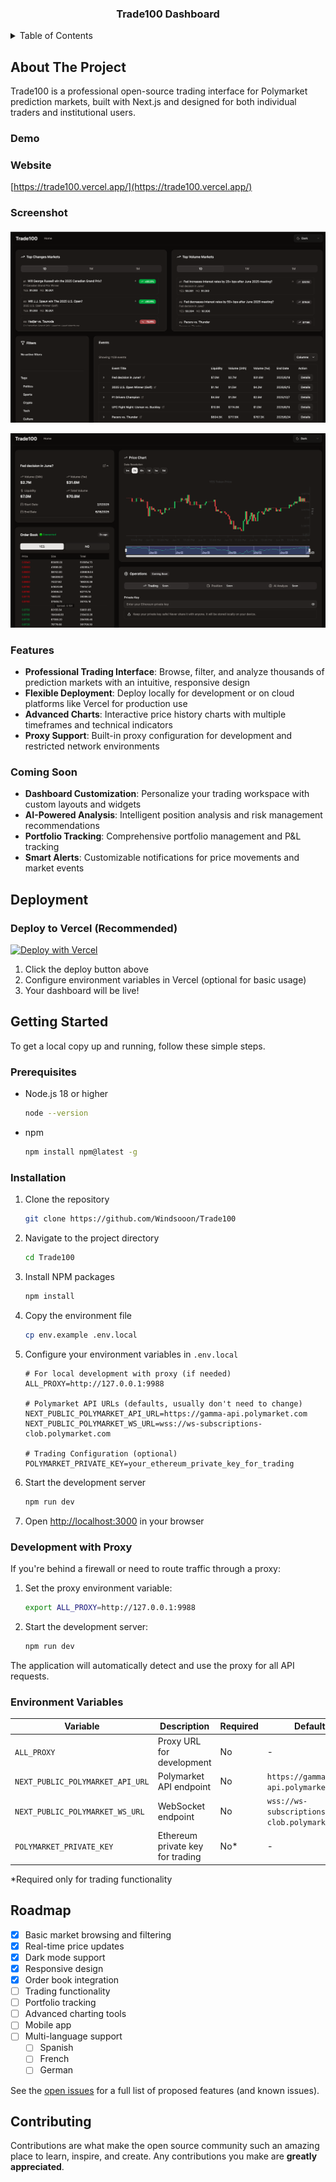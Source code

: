 


<div align="center">
  <h3 align="center">Trade100 Dashboard</h3>
</div>

<!-- TABLE OF CONTENTS -->
<details>
  <summary>Table of Contents</summary>
  <ol>
    <li>
      <a href="#about-the-project">About The Project</a>
      <ul>
        <li><a href="#demo">Demo</a></li>
        <li><a href="#features">Features</a></li>
        <li><a href="#deploy">Deployment</a></li>
      </ul>
    </li>
    <li>
      <a href="#getting-started">Getting Started</a>
      <ul>
        <li><a href="#prerequisites">Prerequisites</a></li>
        <li><a href="#installation">Installation</a></li>
        <li><a href="#development-with-proxy">Development with Proxy</a></li>
      </ul>
    </li>
    <li><a href="#deployment">Deployment</a></li>
    <li><a href="#api-reference">API Reference</a></li>
    <li><a href="#roadmap">Roadmap</a></li>
    <li><a href="#contributing">Contributing</a></li>
  </ol>
</details>

<!-- ABOUT THE PROJECT -->
## About The Project


Trade100 is a professional open-source trading interface for Polymarket prediction markets, built with Next.js and designed for both individual traders and institutional users.

### Demo

### Website
[https://trade100.vercel.app/](https://trade100.vercel.app/)

### Screenshot

![demo_home](https://raw.githubusercontent.com/Windsooon/Trade100/0ef3fc284f899974016742bcac264b2a9557bd6e/imgs/demo_home.png)

![demo_detail](https://raw.githubusercontent.com/Windsooon/Trade100/0ef3fc284f899974016742bcac264b2a9557bd6e/imgs/demo_detail.png)



### Features

- **Professional Trading Interface**: Browse, filter, and analyze thousands of prediction markets with an intuitive, responsive design
- **Flexible Deployment**: Deploy locally for development or on cloud platforms like Vercel for production use
- **Advanced Charts**: Interactive price history charts with multiple timeframes and technical indicators
- **Proxy Support**: Built-in proxy configuration for development and restricted network environments

### Coming Soon

- **Dashboard Customization**: Personalize your trading workspace with custom layouts and widgets
- **AI-Powered Analysis**: Intelligent position analysis and risk management recommendations
- **Portfolio Tracking**: Comprehensive portfolio management and P&L tracking
- **Smart Alerts**: Customizable notifications for price movements and market events

<!-- DEPLOYMENT -->
## Deployment

### Deploy to Vercel (Recommended)

[![Deploy with Vercel](https://vercel.com/button)](https://vercel.com/new/clone?repository-url=https://github.com/Windsooon/Trade100)

1. Click the deploy button above
2. Configure environment variables in Vercel (optional for basic usage)
3. Your dashboard will be live!


<!-- GETTING STARTED -->
## Getting Started

To get a local copy up and running, follow these simple steps.

### Prerequisites

* Node.js 18 or higher
  ```sh
  node --version
  ```
* npm
  ```sh
  npm install npm@latest -g
  ```

### Installation

1. Clone the repository
   ```sh
   git clone https://github.com/Windsooon/Trade100
   ```
2. Navigate to the project directory
   ```sh
   cd Trade100
   ```
3. Install NPM packages
   ```sh
   npm install
   ```
4. Copy the environment file
   ```sh
   cp env.example .env.local
   ```
5. Configure your environment variables in `.env.local`
   ```env
   # For local development with proxy (if needed)
   ALL_PROXY=http://127.0.0.1:9988
   
   # Polymarket API URLs (defaults, usually don't need to change)
   NEXT_PUBLIC_POLYMARKET_API_URL=https://gamma-api.polymarket.com
   NEXT_PUBLIC_POLYMARKET_WS_URL=wss://ws-subscriptions-clob.polymarket.com
   
   # Trading Configuration (optional)
   POLYMARKET_PRIVATE_KEY=your_ethereum_private_key_for_trading
   ```
6. Start the development server
   ```sh
   npm run dev
   ```
7. Open [http://localhost:3000](http://localhost:3000) in your browser

### Development with Proxy

If you're behind a firewall or need to route traffic through a proxy:

1. Set the proxy environment variable:
   ```sh
   export ALL_PROXY=http://127.0.0.1:9988
   ```
2. Start the development server:
   ```sh
   npm run dev
   ```

The application will automatically detect and use the proxy for all API requests.


### Environment Variables

| Variable | Description | Required | Default |
|----------|-------------|----------|---------|
| `ALL_PROXY` | Proxy URL for development | No | - |
| `NEXT_PUBLIC_POLYMARKET_API_URL` | Polymarket API endpoint | No | `https://gamma-api.polymarket.com` |
| `NEXT_PUBLIC_POLYMARKET_WS_URL` | WebSocket endpoint | No | `wss://ws-subscriptions-clob.polymarket.com` |
| `POLYMARKET_PRIVATE_KEY` | Ethereum private key for trading | No* | - |

*Required only for trading functionality


<!-- ROADMAP -->
## Roadmap

- [x] Basic market browsing and filtering
- [x] Real-time price updates
- [x] Dark mode support
- [x] Responsive design
- [x] Order book integration
- [ ] Trading functionality
- [ ] Portfolio tracking
- [ ] Advanced charting tools
- [ ] Mobile app
- [ ] Multi-language support
    - [ ] Spanish
    - [ ] French
    - [ ] German

See the [open issues](https://github.com/Windsooon/Trade100/issues) for a full list of proposed features (and known issues).


<!-- CONTRIBUTING -->
## Contributing

Contributions are what make the open source community such an amazing place to learn, inspire, and create. Any contributions you make are **greatly appreciated**.